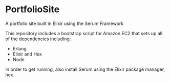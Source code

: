 # PortfolioSite
A portfolio site built in Elixir using the Serum Framework

This repository includes a bootstrap script for Amazon EC2 that sets up all of the dependencies including:
* Erlang
* Elixir and Hex
* Node

In order to get running, also install Serum using the Elixir package manager, hex. 
